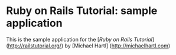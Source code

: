# Ruby on Rails Tutorial: sample application

This is the sample application for
the [*Ruby on Rails Tutorial*] (http://railstutorial.org/)
by [Michael Hartl] (http://michaelhartl.com)
